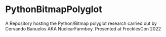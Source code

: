 # PythonBitmapPolyglot
A Repository hosting the Python/Bitmap polyglot research carried out by Cervando Banuelos AKA NuclearFarmboy. Presented at FrecklesCon 2022
